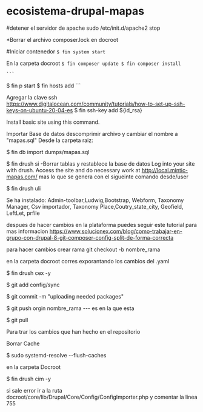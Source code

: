 # ecosistema-drupal-mapas


#detener el servidor de apache
  sudo /etc/init.d/apache2 stop

*Borrar el archivo composer.lock en docroot

#Iniciar contenedor
    ```
 $ fin system start
    ```

En la carpeta docroot
    ```
 $ fin composer update
 $ fin composer install
    ```
    
    ```    
 $ fin p start
 $ fin hosts add
    ```
    
Agregar la clave ssh https://www.digitalocean.com/community/tutorials/how-to-set-up-ssh-keys-on-ubuntu-20-04-es 
$ fin ssh-key add ${id_rsa}

Install basic site using this command.

Importar Base de datos descomprimir archivo y cambiar el nombre a "mapas.sql"
Desde la carpeta raiz:

 $ fin db import dumps/mapas.sql

 $ fin drush si -Borrar tablas y restablece la base de datos
Log into your site with drush. Access the site and do necessary work at http://local.mintic-mapas.com/ mas lo que se genera con el sigueinte comando desde/user

 $ fin drush uli

Se ha instalado:
Admin-toolbar,Ludwig,Bootstrap, Webform, Taxonomy Manager, Csv importador, Taxonomy Place,Coutry_state_city, Geofield, LeftLet, prfile

despues de hacer cambios en la plataforma puedes seguir este tutorial para mas informacion https://www.solucionex.com/blog/como-trabajar-en-grupo-con-drupal-8-git-composer-config-split-de-forma-correcta


para hacer cambios crear rama git checkout -b nombre_rama

en la carpeta docroot corres exporantando los cambios del .yaml

 $ fin drush cex -y

 $ git add config/sync

 $ git commit -m "uploading needed packages"

 $ git push orgin nombre_rama --- es en la que esta


 $ git pull 

Para trar los cambios que han hecho en el repositorio

Borrar Cache 

 $ sudo systemd-resolve --flush-caches


en la carpeta Docroot

 $ fin drush cim -y

si sale error ir a la ruta docroot/core/lib/Drupal/Core/Config/ConfigImporter.php y comentar la linea 755










